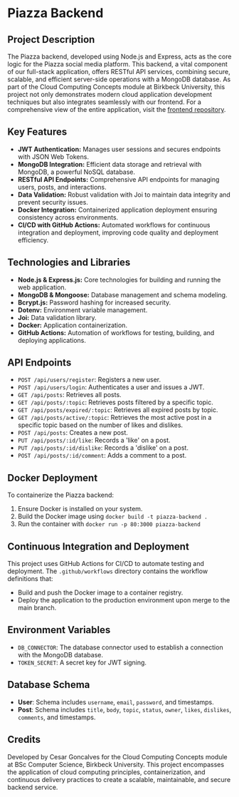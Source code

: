 # Piazza Backend

## Project Description

The Piazza backend, developed using Node.js and Express, acts as the core logic for the Piazza social media platform. This backend, a vital component of our full-stack application, offers RESTful API services, combining secure, scalable, and efficient server-side operations with a MongoDB database. As part of the Cloud Computing Concepts module at Birkbeck University, this project not only demonstrates modern cloud application development techniques but also integrates seamlessly with our frontend. For a comprehensive view of the entire application, visit the [frontend repository](https://github.com/cgoncalves94/piazza-frontend).

## Key Features

- **JWT Authentication:** Manages user sessions and secures endpoints with JSON Web Tokens.
- **MongoDB Integration:** Efficient data storage and retrieval with MongoDB, a powerful NoSQL database.
- **RESTful API Endpoints:** Comprehensive API endpoints for managing users, posts, and interactions.
- **Data Validation:** Robust validation with Joi to maintain data integrity and prevent security issues.
- **Docker Integration:** Containerized application deployment ensuring consistency across environments.
- **CI/CD with GitHub Actions:** Automated workflows for continuous integration and deployment, improving code quality and deployment efficiency.

## Technologies and Libraries

- **Node.js & Express.js:** Core technologies for building and running the web application.
- **MongoDB & Mongoose:** Database management and schema modeling.
- **Bcrypt.js:** Password hashing for increased security.
- **Dotenv:** Environment variable management.
- **Joi:** Data validation library.
- **Docker:** Application containerization.
- **GitHub Actions:** Automation of workflows for testing, building, and deploying applications.

## API Endpoints

- `POST /api/users/register`: Registers a new user.
- `POST /api/users/login`: Authenticates a user and issues a JWT.
- `GET /api/posts`: Retrieves all posts.
- `GET /api/posts/:topic`: Retrieves posts filtered by a specific topic.
- `GET /api/posts/expired/:topic`: Retrieves all expired posts by topic.
- `GET /api/posts/active/:topic`: Retrieves the most active post in a specific topic based on the number of likes and dislikes.
- `POST /api/posts`: Creates a new post.
- `PUT /api/posts/:id/like`: Records a 'like' on a post.
- `PUT /api/posts/:id/dislike`: Records a 'dislike' on a post.
- `POST /api/posts/:id/comment`: Adds a comment to a post.

## Docker Deployment

To containerize the Piazza backend:

1. Ensure Docker is installed on your system.
2. Build the Docker image using `docker build -t piazza-backend .`
3. Run the container with `docker run -p 80:3000 piazza-backend`

## Continuous Integration and Deployment

This project uses GitHub Actions for CI/CD to automate testing and deployment. The `.github/workflows` directory contains the workflow definitions that:

- Build and push the Docker image to a container registry.
- Deploy the application to the production environment upon merge to the main branch.

## Environment Variables

- `DB_CONNECTOR`: The database connector used to establish a connection with the MongoDB database.
- `TOKEN_SECRET`: A secret key for JWT signing.

## Database Schema

- **User**: Schema includes `username`, `email`, `password`, and timestamps.
- **Post**: Schema includes `title`, `body`, `topic`, `status`, `owner`, `likes`, `dislikes`, `comments`, and timestamps.

## Credits

Developed by Cesar Goncalves for the Cloud Computing Concepts module at BSc Computer Science, Birkbeck University. This project encompasses the application of cloud computing principles, containerization, and continuous delivery practices to create a scalable, maintainable, and secure backend service.

